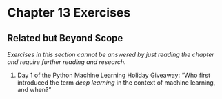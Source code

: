 # Chapter 13 Exercises

## Related but Beyond Scope

*Exercises in this section cannot be answered by just reading the chapter and require further reading and research.*

1. Day 1 of the Python Machine Learning Holiday Giveaway: “Who first introduced the term *deep learning* in the context of machine learning, and when?”

